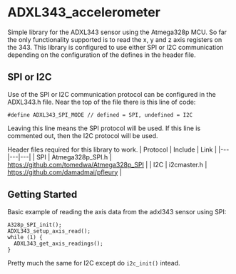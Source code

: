# ADXL343_accelerometer
Simple library for the ADXL343 sensor using the Atmega328p MCU. So far the only functionality 
supported is to read the x, y and z axis registers on the 343. This library is configured to 
use either SPI or I2C communication depending on the configuration of the defines in the header
file.

## SPI or I2C
Use of the SPI or I2C communication protocol can be configured in the ADXL343.h file. Near the top of
the file there is this line of code:
```
#define ADXL343_SPI_MODE // defined = SPI, undefined = I2C
```
Leaving this line means the SPI protocol will be used. If this line is commented out, then the I2C
protocol will be used.

Header files required for this library to work.
| Protocol | Include | Link |
|---|---|---|
| SPI | Atmega328p_SPI.h | https://github.com/tomedwa/Atmega328p_SPI |
| I2C | i2cmaster.h | https://github.com/damadmai/pfleury |

## Getting Started
Basic example of reading the axis data from the adxl343 sensor using SPI:
```
A328p_SPI_init();
ADXL343_setup_axis_read();
while (1) {
  ADXL343_get_axis_readings();
}
```
Pretty much the same for I2C except do `i2c_init()` intead.
